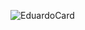 ![EduardoCard](https://github.com/dbatistaInter/SwiftUI-Udemy-Angela/assets/173420020/9565570c-c623-4979-83bc-97851f69c25d)
